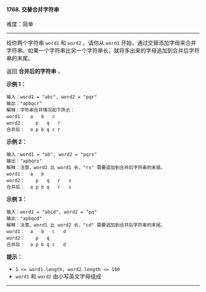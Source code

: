 #### 1768. 交替合并字符串

难度：简单

---

给你两个字符串 `word1` 和 `word2` 。请你从 `word1` 开始，通过交替添加字母来合并字符串。如果一个字符串比另一个字符串长，就将多出来的字母追加到合并后字符串的末尾。

返回  **合并后的字符串**  。

 **示例 1：** 

```
输入：word1 = "abc", word2 = "pqr"
输出："apbqcr"
解释：字符串合并情况如下所示：
word1：  a   b   c
word2：    p   q   r
合并后：  a p b q c r
```

 **示例 2：** 

```
输入：word1 = "ab", word2 = "pqrs"
输出："apbqrs"
解释：注意，word2 比 word1 长，"rs" 需要追加到合并后字符串的末尾。
word1：  a   b 
word2：    p   q   r   s
合并后：  a p b q   r   s
```

 **示例 3：** 

```
输入：word1 = "abcd", word2 = "pq"
输出："apbqcd"
解释：注意，word1 比 word2 长，"cd" 需要追加到合并后字符串的末尾。
word1：  a   b   c   d
word2：    p   q 
合并后：  a p b q c   d
```

 **提示：** 

*   `1 <= word1.length, word2.length <= 100`
*   `word1` 和 `word2` 由小写英文字母组成

---



```C++
```